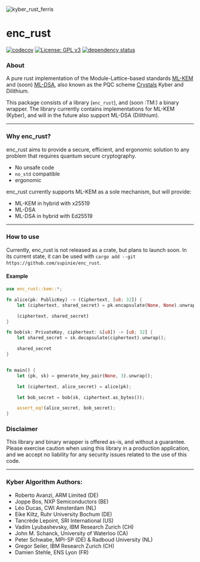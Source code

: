 ![kyber_rust_ferris](./kyber_rust_ferris.png)

# enc_rust

[![codecov](https://codecov.io/github/supinie/enc_rust/branch/main/graph/badge.svg?token=S7UTUFQ8M5)](https://codecov.io/github/supinie/enc_rust)
[![License: GPL v3](https://img.shields.io/badge/License-GPLv3-blue.svg)](https://www.gnu.org/licenses/gpl-3.0)
[![dependency status](https://deps.rs/repo/github/supinie/enc_rust/status.svg)](https://deps.rs/repo/github/supinie/enc_rust)

### About

A pure rust implementation of the Module-Lattice-based standards [ML-KEM](https://nvlpubs.nist.gov/nistpubs/FIPS/NIST.FIPS.203.ipd.pdf) and (soon) [ML-DSA](https://nvlpubs.nist.gov/nistpubs/FIPS/NIST.FIPS.204.ipd.pdf), also known as the PQC scheme [Crystals](https://pq-crystals.org/) Kyber and Dilithium.

This package consists of a library (`enc_rust`), and (soon :TM:) a binary wrapper. The library currently contains implementations for ML-KEM (Kyber), and will in the future also support ML-DSA (Dilithium).

---

### Why enc_rust?

enc_rust aims to provide a secure, efficient, and ergonomic solution to any problem that requires quantum secure cryptography.

- No unsafe code
- `no_std` compatible
- ergonomic

enc_rust currently supports ML-KEM as a sole mechanism, but will provide:

- ML-KEM in hybrid with x25519
- ML-DSA
- ML-DSA in hybrid with Ed25519

---

### How to use

Currently, enc_rust is not released as a crate, but plans to launch soon. In its current state, it can be used with `cargo add --git https://github.com/supinie/enc_rust`.

#### Example

```rust
use enc_rust::kem::*;

fn alice(pk: PublicKey) -> (Ciphertext, [u8; 32]) {
    let (ciphertext, shared_secret) = pk.encapsulate(None, None).unwrap();

    (ciphertext, shared_secret)
}

fn bob(sk: PrivateKey, ciphertext: &[u8]) -> [u8; 32] {
    let shared_secret = sk.decapsulate(ciphertext).unwrap();

    shared_secret
}


fn main() {
    let (pk, sk) = generate_key_pair(None, 3).unwrap();

    let (ciphertext, alice_secret) = alice(pk);

    let bob_secret = bob(sk, ciphertext.as_bytes());

    assert_eq!(alice_secret, bob_secret);
}
```

### Disclaimer

This library and binary wrapper is offered as-is, and without a guarantee. Please exercise caution when using this library in a production application, and we accept no liability for any security issues related to the use of this code.

---

### Kyber Algorithm Authors:

- Roberto Avanzi, ARM Limited (DE)
- Joppe Bos, NXP Semiconductors (BE)
- Léo Ducas, CWI Amsterdam (NL)
- Eike Kiltz, Ruhr University Bochum (DE)
- Tancrède Lepoint, SRI International (US)
- Vadim Lyubashevsky, IBM Research Zurich (CH)
- John M. Schanck, University of Waterloo (CA)
- Peter Schwabe, MPI-SP (DE) & Radboud University (NL)
- Gregor Seiler, IBM Research Zurich (CH)
- Damien Stehle, ENS Lyon (FR)

